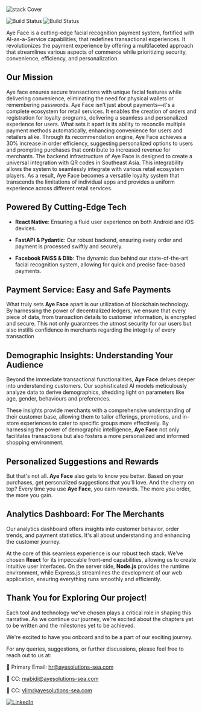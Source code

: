 

![stack Cover](https://imgur.com/N63MUWA.jpg)

 ![Build Status](https://img.shields.io/badge/Version-1.0-important) ![Build Status](https://img.shields.io/badge/Date-23--10--23-blue)


Aye Face is a cutting-edge facial recognition payment system, fortified with AI-as-a-Service capabilities, that redefines transactional experiences. It revolutionizes the payment experience by offering a multifaceted approach that streamlines various aspects of commerce while prioritizing security, convenience, efficiency, and personalization.

## Our Mission

Aye face ensures secure transactions with unique facial features while delivering convenience, eliminating the need for physical wallets or remembering passwords. Aye Face isn’t just about payments—it's a complete ecosystem for retail services. It enables the creation of orders and registration for loyalty programs, delivering a seamless and personalized experience for users. What sets it apart is its ability to reconcile multiple payment methods automatically, enhancing convenience for users and retailers alike. Through its recommendation engine, Aye Face achieves a 30% increase in order efficiency, suggesting personalized options to users and prompting purchases that contribute to increased revenue for merchants. The backend infrastructure of Aye Face is designed to create a universal integration with QR codes in Southeast Asia. This integrability allows the system to seamlessly integrate with various retail ecosystem players. As a result, Aye Face becomes a versatile loyalty system that transcends the limitations of individual apps and provides a uniform experience across different retail services.

## Powered By Cutting-Edge Tech

-   **React Native**: Ensuring a fluid user experience on both Android and iOS devices.
    
-   **FastAPI & Pydantic**: Our robust backend, ensuring every order and payment is processed swiftly and securely.
    
-   **Facebook FAISS & Dlib**: The dynamic duo behind our state-of-the-art facial recognition system, allowing for quick and precise face-based payments.

## Payment Service: Easy and Safe Payments

What truly sets **Aye Face** apart is our utilization of blockchain technology. By harnessing the power of decentralized ledgers, we ensure that every piece of data, from transaction details to customer information, is encrypted and secure.
This not only guarantees the utmost security for our users but also instills confidence in merchants regarding the integrity of every transaction

## Demographic Insights: Understanding Your Audience


Beyond the immediate transactional functionalities, **Aye Face** delves deeper into understanding customers. Our sophisticated AI models meticulously analyze data to derive demographics, shedding light on parameters like age, gender, behaviours and preferences.

These insights provide merchants with a comprehensive understanding of their customer base, allowing them to tailor offerings, promotions, and in-store experiences to cater to specific groups more effectively. By harnessing the power of demographic intelligence, **Aye Face** not only facilitates transactions but also fosters a more personalized and informed shopping environment.

## Personalized Suggestions and Rewards

But that's not all. **Aye Face** also gets to know you better. Based on your purchases, get personalized suggestions that you'll love. And the cherry on top? Every time you use **Aye Face**, you earn rewards. The more you order, the more you gain.

## Analytics Dashboard: For The Merchants

Our analytics dashboard offers insights into customer behavior, order trends, and payment statistics. It's all about understanding and enhancing the customer journey.

At the core of this seamless experience is our robust tech stack. We’ve chosen **React** for its impeccable front-end capabilities, allowing us to create intuitive user interfaces. On the server side, **Node.js** provides the runtime environment, while Express.js streamlines the development of our web application, ensuring everything runs smoothly and efficiently.

## Thank You for Exploring Our project!

Each tool and technology we've chosen plays a critical role in shaping this narrative. As we continue our journey, we're excited about the chapters yet to be written and the milestones yet to be achieved.

We're excited to have you onboard and to be a part of our exciting journey.

For any queries, suggestions, or further discussions, please feel free to reach out to us at:

📧 Primary Email:  [hr@ayesolutions-sea.com](mailto:hr@ayesolutions-sea.com)

📨 CC:  [mabidi@ayesolutions-sea.com](mailto:mabidi@ayesolutions-sea.com)

📨 CC:  [ylim@ayesolutions-sea.com](mailto:ylim@ayesolutions-sea.com)

[![LinkedIn](https://img.shields.io/badge/LinkedIn-0077B5?style=for-the-badge&logo=linkedin&logoColor=white)](https://www.linkedin.com/company/aye-solutions-sdn-bhd/)

